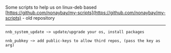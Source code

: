Some scripts to help us on linux-deb based
[https://github.com/nonaybay/my-scripts](https://github.com/nonaybay/my-scripts) - old repository

---

```nnb_system_update ~> update/upgrade your os, install packages```

```nnb_pubkey ~> add public-keys to allow third repos, (pass the key as arg)```

